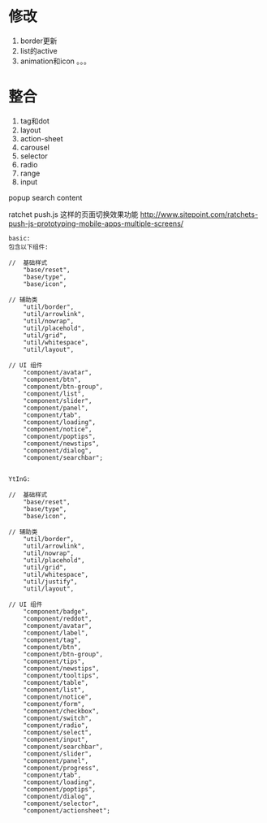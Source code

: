 # 修改
1. border更新
2. list的active
3. animation和icon
。。。

# 整合
1. tag和dot
2. layout
3. action-sheet
4. carousel
5. selector
6. radio
7. range 
8. input

popup
search content

ratchet push.js 这样的页面切换效果功能
http://www.sitepoint.com/ratchets-push-js-prototyping-mobile-apps-multiple-screens/


	basic:
	包含以下组件: 
	
	//  基础样式    
	    "base/reset",
	    "base/type",
	    "base/icon",
	
	// 辅助类    
	    "util/border",
	    "util/arrowlink",
	    "util/nowrap",
	    "util/placehold",
	    "util/grid",
	    "util/whitespace",
	    "util/layout",
	
	// UI 组件
	    "component/avatar",
	    "component/btn",
	    "component/btn-group",
	    "component/list",
	    "component/slider", 
	    "component/panel",
	    "component/tab",
	    "component/loading",
	    "component/notice",
	    "component/poptips",
	    "component/newstips",
	    "component/dialog",
	    "component/searchbar";
	   
    
    YtInG:
    
	//  基础样式    
	    "base/reset",
	    "base/type",
	    "base/icon",
	
	// 辅助类    
	    "util/border",
	    "util/arrowlink",
	    "util/nowrap",
	    "util/placehold",
	    "util/grid",
	    "util/whitespace",
	    "util/justify",
	    "util/layout",
	
	// UI 组件
	    "component/badge",
	    "component/reddot",
	    "component/avatar",
	    "component/label",
	    "component/tag",
	    "component/btn",
	    "component/btn-group",
	    "component/tips", 
	    "component/newstips",
	    "component/tooltips", 
	    "component/table",
	    "component/list",
	    "component/notice",
	    "component/form",
	    "component/checkbox",
	    "component/switch",
	    "component/radio",
	    "component/select",
	    "component/input",
	    "component/searchbar",
	    "component/slider", 
	    "component/panel",
	    "component/progress",
	    "component/tab",
	    "component/loading",
	    "component/poptips", 
	    "component/dialog",
	    "component/selector",
	    "component/actionsheet"; 
